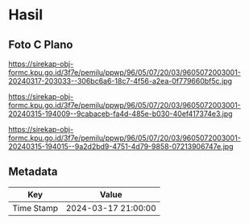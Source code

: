 # Hasil

## Foto C Plano

https://sirekap-obj-formc.kpu.go.id/3f7e/pemilu/ppwp/96/05/07/20/03/9605072003001-20240317-203033--306bc6a6-18c7-4f56-a2ea-0f779660bf5c.jpg

https://sirekap-obj-formc.kpu.go.id/3f7e/pemilu/ppwp/96/05/07/20/03/9605072003001-20240315-194009--9cabaceb-fa4d-485e-b030-40ef417374e3.jpg

https://sirekap-obj-formc.kpu.go.id/3f7e/pemilu/ppwp/96/05/07/20/03/9605072003001-20240315-194015--9a2d2bd9-4751-4d79-9858-07213906747e.jpg


## Metadata

| Key        | Value               |
| ---------- | ------------------- |
| Time Stamp | 2024-03-17 21:00:00 |



